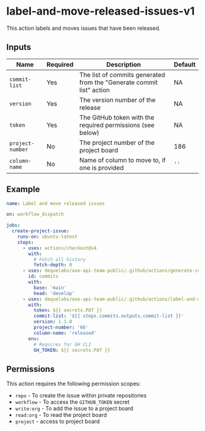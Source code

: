 # label-and-move-released-issues-v1

This action labels and moves issues that have been released.

## Inputs

| Name             | Required | Description                                                          | Default |
| ---------------- | -------- | -------------------------------------------------------------------- | ------- |
| `commit-list`    | Yes      | The list of commits generated from the "Generate commit list" action | NA      |
| `version`        | Yes      | The version number of the release                                    | NA      |
| `token`          | Yes      | The GitHub token with the required permissions (see below)           | NA      |
| `project-number` | No       | The project number of the project board                              | 186     |
| `column-name`    | No       | Name of column to move to, if one is provided                        | `''`    |

## Example

```yaml
name: Label and move released issues

on: workflow_dispatch

jobs:
  create-project-issue:
    runs-on: ubuntu-latest
    steps:
      - uses: actions/checkout@v4
        with:
          # Fetch all history
          fetch-depth: 0
      - uses: dequelabs/axe-api-team-public/.github/actions/generate-commit-list-v1@main
        id: commits
        with:
          base: 'main'
          head: 'develop'
      - uses: dequelabs/axe-api-team-public/.github/actions/label-and-move-released-issues-v1@main
        with:
          token: ${{ secrets.PAT }}
          commit-list: '${{ steps.commits.outputs.commit-list }}'
          version: 1.1.0
          project-number: '66'
          column-name: 'released'
        env:
          # Requires for GH CLI
          GH_TOKEN: ${{ secrets.PAT }}
```

## Permissions

This action requires the following permission scopes:

- `repo` - To create the issue within private repositories
- `workflow` - To access the `GITHUB_TOKEN` secret
- `write:org` - To add the issue to a project board
- `read:org` - To read the project board
- `project` - access to project board
